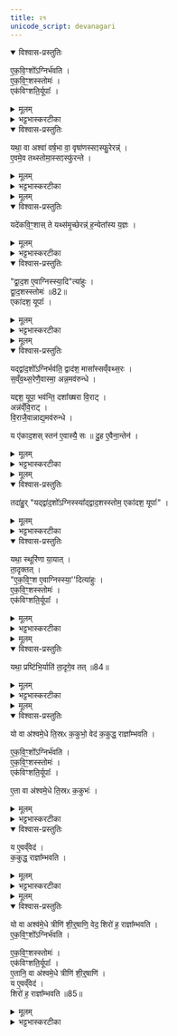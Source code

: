 ```yaml
---
title: २१
unicode_script: devanagari
---
```



<details open><summary>विश्वास-प्रस्तुतिः</summary>

ए॒क॒वि॒ꣳशो᳚ऽग्निर्भ॑वति ।  
ए॒क॒वि॒ꣳ॒शस्स्तोमः॑ ।  
एक॑विꣳशति॒र्यूपाः᳚ ।  
</details>

<details><summary>मूलम्</summary>

ए॒क॒वि॒ꣳशो᳚ऽग्निर्भ॑वति ।  
ए॒क॒वि॒ꣳ॒शस्स्तोमः॑ ।  
एक॑विꣳशति॒र्यूपाः᳚ ।  
</details>

<details><summary>भट्टभास्करटीका</summary>

1एकविंश इत्यादि ॥ एकविंशतिपुरुषप्रमाणोऽग्निरेकविंशतिविधः एकविंशः । एकविंशस्तोत्रीयपरिमाणस्सर्वस्तोमो भवति मध्यमस्याह्न उक्थ्यस्यैवेदं लक्षणं, परिमाणे डप्रत्ययः । एकविंशतिर्यूपाः उपशयपात्नीवतविशालपूपव्यतिरिक्ताः ॥
</details>

<details open><summary>विश्वास-प्रस्तुतिः</summary>

यथा॒ वा अश्वा॑ वर्ष॒भा वा॒ वृषा॑णस्सꣵस्फु॒रेरन्न्॑ ।  
ए॒वमे॒व तथ्स्तोमा॒स्सꣵस्फु॑रन्ते ।  
</details>

<details><summary>मूलम्</summary>

यथा॒ वा अश्वा॑ वर्ष॒भा वा॒ वृषा॑णस्सꣵस्फु॒रेरन्न्॑ ।  
ए॒वमे॒व तथ्स्तोमा॒स्सꣵस्फु॑रन्ते ।  
</details>

<details><summary>भट्टभास्करटीका</summary>

2एवमग्रिस्तोमयूपानामेकविंशत्वेन समपरिमाणत्वं विधाय तद्विधानं, अनेन वक्ष्यमाणेनाग्न्यादीनां द्वादशत्वं विधास्यन् स्तोमानां एकविंशतित्वं दूषयति - यथेति ॥ अश्वा वा ऋषभा वा यथा वृषाणस्सेक्तारः सेकशक्तिनिमित्तदर्पमदातिशयान्धाः संस्फुरेरन् धर्षणोन्मुखा एव जृम्भन्ते एवमेते एकविंशास्स्तोमाः संस्फुरन्ते ।  
</details>


<details><summary>मूलम्</summary>

यदे॑कवि॒ꣳ॒शाः ।  
ते यथ्स॑मृ॒च्छेरन्न्॑ ।  
ह॒न्येता᳚स्य य॒ज्ञः ।  
</details>

<details open><summary>विश्वास-प्रस्तुतिः</summary>

यदे॑कवि॒ꣳ॒शास् ते यथ्स॑मृ॒च्छेरन्न्॑ ह॒न्येता᳚स्य य॒ज्ञः ।  
</details>

<details><summary>मूलम्</summary>

यदे॑कवि॒ꣳ॒शास् ते यथ्स॑मृ॒च्छेरन्न्॑ ह॒न्येता᳚स्य य॒ज्ञः ।  
</details>

<details><summary>भट्टभास्करटीका</summary>

तादृशाः ते यदि कदाचित् समृच्छेरन् संगतास्स्युः महाश्वा इव च महोक्षा इव च तदा हन्येत विमृद्येत अस्य यज्ञः ।  
</details>

<details open><summary>विश्वास-प्रस्तुतिः</summary>

"द्वा॒द॒श ए॒वाग्निस्स्या॒दि"त्या॑हुः ।  
द्वा॒द॒शस्स्तोमः॑ ॥82॥  
एका॑दश॒ यूपाः᳚ ।  
</details>

<details><summary>मूलम्</summary>

"द्वा॒द॒श ए॒वाग्निस्स्या॒दि"त्या॑हुः ।  
द्वा॒द॒शस्स्तोमः॑ ॥82॥  
एका॑दश॒ यूपाः᳚ ।  
</details>

<details><summary>भट्टभास्करटीका</summary>

तस्मात् द्वादश एवाग्नयस्स्युः भवितुमर्हन्तीति आहुः पुराविदः एकविंशतिवत् नात्युद्रिक्ता द्वादशा इति भावः । यूपानामपि द्वादशप्रायत्वात् त्रयाणां तुल्यप्रमाणत्वम् ॥
</details>


<details><summary>मूलम्</summary>

यद्द्वा॑द॒शो᳚ऽग्निर्भव॑ति ।  
द्वाद॑श॒ मासा᳚स्सव्ँवथ्स॒रः ।  
स॒व्ँव॒थ्स॒रेणै॒वास्मा॒ अन्न॒मव॑रुन्धे ।  

यद्दश॒ यूपा॒ भव॑न्ति ।  
दशा᳚ख्षरा वि॒राट् ।  
अन्न॑व्ँवि॒राट् ।  
वि॒राजै॒वान्नाद्य॒मव॑रुन्धे ।  

य ए॑काद॒शः ।  
स्तन॑ ए॒वास्यै॒ सः ॥83॥  
दु॒ह ए॒वैना॒न्तेन॑ ।  
</details>

<details open><summary>विश्वास-प्रस्तुतिः</summary>

यद्द्वा॑द॒शो᳚ऽग्निर्भव॑ति॒ द्वाद॑श॒ मासा᳚स्सव्ँवथ्स॒रः ।  
स॒व्ँव॒थ्स॒रेणै॒वास्मा॒ अन्न॒मव॑रुन्धे ।  

यद्दश॒ यूपा॒ भव॑न्ति॒ दशा᳚ख्षरा वि॒राट् ।  
अन्न॑व्ँवि॒राट् ।  
वि॒राजै॒वान्नाद्य॒मव॑रुन्धे ।  

य ए॑काद॒शस् स्तन॑ ए॒वास्यै॒ सः ॥
दु॒ह ए॒वैना॒न्तेन॑ ।  
</details>

<details><summary>मूलम्</summary>

यद्द्वा॑द॒शो᳚ऽग्निर्भव॑ति॒ द्वाद॑श॒ मासा᳚स्सव्ँवथ्स॒रः ।  
स॒व्ँव॒थ्स॒रेणै॒वास्मा॒ अन्न॒मव॑रुन्धे ।  

यद्दश॒ यूपा॒ भव॑न्ति॒ दशा᳚ख्षरा वि॒राट् ।  
अन्न॑व्ँवि॒राट् ।  
वि॒राजै॒वान्नाद्य॒मव॑रुन्धे ।  

य ए॑काद॒शस् स्तन॑ ए॒वास्यै॒ सः ॥
दु॒ह ए॒वैना॒न्तेन॑ ।  
</details>

<details><summary>भट्टभास्करटीका</summary>

3यदित्यादि ॥ गतम् । अस्या इति विराजः । दुहे दुग्धे 'लोपस्त आत्मनेपदेषु' इति तलोपः ॥
</details>


<details><summary>मूलम्</summary>

तदा॑हुः ।  
यद्द्वा॑द॒शो᳚ऽग्निस्स्या᳚द्द्वाद॒शस्स्तोम॒ एका॑दश॒ यूपाः᳚ ।  
</details>

<details open><summary>विश्वास-प्रस्तुतिः</summary>

तदा॑हु॒र् "यद्द्वा॑द॒शो᳚ऽग्निस्स्या᳚द्द्वाद॒शस्स्तोम॒ एका॑दश॒ यूपाः᳚" ।  
</details>

<details><summary>मूलम्</summary>

तदा॑हु॒र् "यद्द्वा॑द॒शो᳚ऽग्निस्स्या᳚द्द्वाद॒शस्स्तोम॒ एका॑दश॒ यूपाः᳚" ।  
</details>

<details><summary>भट्टभास्करटीका</summary>

4तदाहुरिति ॥ द्वादशत्वपक्षं दूषयति । तत्राहुरन्य इत्यर्थः।  
</details>

<details open><summary>विश्वास-प्रस्तुतिः</summary>

यथा॒ स्थूरि॑णा या॒यात् ।  
ता॒दृक्तत् ।  
"ए॒क॒वि॒ꣳ॒श ए॒वाग्निस्स्या॒''दित्या॑हुः ।  
ए॒क॒वि॒ꣳ॒शस्स्तोमः॑ ।  
एक॑विꣳशति॒र्यूपाः᳚ ।  
</details>

<details><summary>मूलम्</summary>

यथा॒ स्थूरि॑णा या॒यात् ।  
ता॒दृक्तत् ।  
"ए॒क॒वि॒ꣳ॒श ए॒वाग्निस्स्या॒''दित्या॑हुः ।  
ए॒क॒वि॒ꣳ॒शस्स्तोमः॑ ।  
एक॑विꣳशति॒र्यूपाः᳚ ।  
</details>

<details><summary>भट्टभास्करटीका</summary>

यथेति । स्थूरिः पष्ठवाही शकटादिः स यथा येन प्रकारेण धुर्येण युक्तो दुर्बल एव यानविषये एतत्तुल्यमिदं गन्तव्यप्राप्त्यसाधनत्वात्, शकटादिभिस्सम एव याति न विषमे, तस्मात् एकविंश एवाग्न्यादयो भवितुमर्हन्तीत्याहुर्यज्ञविदः ।  
</details>


<details><summary>मूलम्</summary>

यथा॒ प्रष्टि॑भि॒र्याति॑ ।  
ता॒दृगे॒व तत् ॥84॥   
</details>

<details open><summary>विश्वास-प्रस्तुतिः</summary>

यथा॒ प्रष्टि॑भि॒र्याति॑  ता॒दृगे॒व तत् ॥84॥  
</details>

<details><summary>मूलम्</summary>

यथा॒ प्रष्टि॑भि॒र्याति॑  ता॒दृगे॒व तत् ॥84॥  
</details>

<details><summary>भट्टभास्करटीका</summary>

यथा प्रष्टिभिः शिरोधारिभिः बहुभिर्याति तादृगेव तत् भवति समे विषमे च यानसामर्थ्यात् ॥
</details>


<details><summary>मूलम्</summary>

यो वा अ॑श्वमे॒धे ति॒स्रᳵ क॒कुभो॒ वेद॑ ।  
क॒कुद्ध॒ राज्ञा᳚म्भवति ।  
</details>

<details open><summary>विश्वास-प्रस्तुतिः</summary>

यो वा अ॑श्वमे॒धे ति॒स्रᳵ क॒कुभो॒ वेद॑ क॒कुद्ध॒ राज्ञा᳚म्भवति ।  

ए॒क॒वि॒ꣳ॒शो᳚ऽग्निर्भ॑वति ।  
ए॒क॒वि॒ꣳ॒शस्स्तोमः॑ ।  
एक॑विꣳशति॒र्यूपाः᳚ ।  

ए॒ता वा अ॑श्वमे॒धे ति॒स्रᳵ क॒कुभः॑ ।  
</details>

<details><summary>मूलम्</summary>

यो वा अ॑श्वमे॒धे ति॒स्रᳵ क॒कुभो॒ वेद॑ क॒कुद्ध॒ राज्ञा᳚म्भवति ।  

ए॒क॒वि॒ꣳ॒शो᳚ऽग्निर्भ॑वति ।  
ए॒क॒वि॒ꣳ॒शस्स्तोमः॑ ।  
एक॑विꣳशति॒र्यूपाः᳚ ।  

ए॒ता वा अ॑श्वमे॒धे ति॒स्रᳵ क॒कुभः॑ ।  
</details>

<details><summary>भट्टभास्करटीका</summary>

5ककुभ इति ॥ ऋषभावयवानां ककुदिव तत्स्थानीयाः प्रधानावयवाः ककुभः, तासां वेदिता राज्ञां मध्ये प्रधानभूतो भवति कर्ता ।  
</details>

<details open><summary>विश्वास-प्रस्तुतिः</summary>

य ए॒वव्ँवेद॑ ।  
क॒कुद्ध॒ राज्ञा᳚म्भवति ।  
</details>

<details><summary>मूलम्</summary>

य ए॒वव्ँवेद॑ ।  
क॒कुद्ध॒ राज्ञा᳚म्भवति ।  
</details>

<details><summary>भट्टभास्करटीका</summary>

अस्य चार्थस्य यो वेदिता सोऽपि राज्ञां ककुत् भवति । ऋषभस्य ककुदिव राज्ञामुदात्तताहेतुर्भवति ॥
</details>


<details><summary>मूलम्</summary>

यो वा अश्व॑मे॒धे त्रीणि॑ शी॒र्॒षाणि॒ वेद॑ ।  
शिरो॑ ह॒ राज्ञा᳚म्भवति ।  
</details>

<details open><summary>विश्वास-प्रस्तुतिः</summary>

यो वा अश्व॑मे॒धे त्रीणि॑ शी॒र्॒षाणि॒ वेद॒ शिरो॑ ह॒ राज्ञा᳚म्भवति ।  
ए॒क॒वि॒ꣳ॒शो᳚ऽग्निर्भ॑वति ।  

ए॒क॒वि॒ꣳ॒शस्स्तोमः॑ ।  
एक॑विꣳशति॒र्यूपाः᳚ ।  
ए॒तानि॒ वा अ॑श्वमे॒धे त्रीणि॑ शी॒र्॒षाणि॑ ।  
य ए॒वव्ँवेद॑ ।  
शिरो॑ ह॒ राज्ञा᳚म्भवति ॥85॥  
</details>

<details><summary>मूलम्</summary>

यो वा अश्व॑मे॒धे त्रीणि॑ शी॒र्॒षाणि॒ वेद॒ शिरो॑ ह॒ राज्ञा᳚म्भवति ।  
ए॒क॒वि॒ꣳ॒शो᳚ऽग्निर्भ॑वति ।  

ए॒क॒वि॒ꣳ॒शस्स्तोमः॑ ।  
एक॑विꣳशति॒र्यूपाः᳚ ।  
ए॒तानि॒ वा अ॑श्वमे॒धे त्रीणि॑ शी॒र्॒षाणि॑ ।  
य ए॒वव्ँवेद॑ ।  
शिरो॑ ह॒ राज्ञा᳚म्भवति ॥85॥  
</details>

<details><summary>भट्टभास्करटीका</summary>

6एवं प्रधानावयवत्वेन रूपयित्वा इदानीमुच्छ्रितत्वेन रूपयति - शीर्षाणीति ॥ 'शीर्षं छन्दसि' इति शीर्षादेशः । शरीरावयवानां मध्ये शिर इव राज्ञां मध्ये उच्छ्रितो भवति कर्ता । वेदिता चास्यार्थस्य शरीरस्य शिर इव राज्ञां उच्छ्रितहेतुर्भवति । तस्मात् एकविंशोऽग्निः कर्तव्यः । तत्र ब्रूमः

करणीकारिकाः -   
 त्रिस्स्तानात्प्राकृतादग्नेराश्वमेधिक उच्यते ।   
कुर्यात्पुरुषमानेषु तस्य विकरणीं ततः ॥   

चतुरस्रे समे क्षेत्रे प्रमाणं पुरुषो यथा ।   
जानीयादक्ष्णया रज्जुं तस्य द्विकरणीं बुधः ॥   

कर्णवर्गो यतो बाहुः कोटिवर्गावुभौ युतौ ।  
विस्तारः पुरुषा यस्मिन् आयामो द्विकरण्यथ ।  
अक्ष्णया रज्जुरेतस्य त्रिकरण्युपजायते ॥  

करोति पुरुषस्थानस्थिता सप्तविधा तु सा ॥
तस्या एव चतुर्थांशश्चतुर्भागीयकल्पना ।  
तस्यार्धेनैव तत्पादाः कल्पनीया विजानता ॥
तस्याः पञ्चमभागाद्यैः तद्भागीयादिकल्पना ॥


इति तैत्तिरीयब्राह्मणे तृतीये अष्टमे अश्वमेधे एकविंशोऽनुवाकः ॥  

</details>

